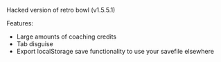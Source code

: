 Hacked version of retro bowl (v1.5.5.1)

Features:
- Large amounts of coaching credits
- Tab disguise
- Export localStorage save functionality to use your savefile elsewhere
